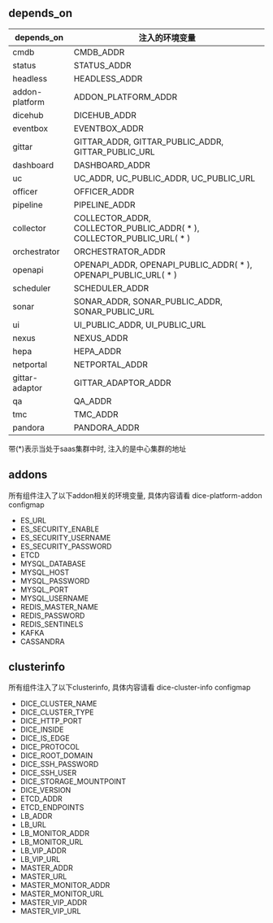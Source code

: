 depends\_on
-----------

| depends\_on    | 注入的环境变量                                                               |
|----------------|------------------------------------------------------------------------------|
| cmdb           | CMDB\_ADDR                                                                   |
| status         | STATUS\_ADDR                                                                 |
| headless       | HEADLESS\_ADDR                                                               |
| addon-platform | ADDON\_PLATFORM\_ADDR                                                        |
| dicehub        | DICEHUB\_ADDR                                                                |
| eventbox       | EVENTBOX\_ADDR                                                               |
| gittar         | GITTAR\_ADDR, GITTAR\_PUBLIC\_ADDR, GITTAR\_PUBLIC\_URL                      |
| dashboard      | DASHBOARD\_ADDR                                                              |
| uc             | UC\_ADDR, UC\_PUBLIC\_ADDR, UC\_PUBLIC\_URL                                  |
| officer        | OFFICER\_ADDR                                                                |
| pipeline       | PIPELINE\_ADDR                                                               |
| collector      | COLLECTOR\_ADDR, COLLECTOR\_PUBLIC\_ADDR( \* ), COLLECTOR\_PUBLIC\_URL( \* ) |
| orchestrator   | ORCHESTRATOR\_ADDR                                                           |
| openapi        | OPENAPI\_ADDR, OPENAPI\_PUBLIC\_ADDR( \* ), OPENAPI\_PUBLIC\_URL( \* )       |
| scheduler      | SCHEDULER\_ADDR                                                              |
| sonar          | SONAR\_ADDR, SONAR\_PUBLIC\_ADDR, SONAR\_PUBLIC\_URL                         |
| ui             | UI\_PUBLIC\_ADDR, UI\_PUBLIC\_URL                                            |
| nexus          | NEXUS\_ADDR                                                                  |
| hepa           | HEPA\_ADDR                                                                   |
| netportal      | NETPORTAL\_ADDR                                                              |
| gittar-adaptor | GITTAR\_ADAPTOR\_ADDR                                                        |
| qa             | QA\_ADDR                                                                     |
| tmc            | TMC\_ADDR                                                                    |
| pandora        | PANDORA\_ADDR                                                                |

带(\*)表示当处于saas集群中时, 注入的是中心集群的地址

addons
------

所有组件注入了以下addon相关的环境变量, 具体内容请看 dice-platform-addon
configmap

-   ES\_URL
-   ES\_SECURITY\_ENABLE
-   ES\_SECURITY\_USERNAME
-   ES\_SECURITY\_PASSWORD
-   ETCD
-   MYSQL\_DATABASE
-   MYSQL\_HOST
-   MYSQL\_PASSWORD
-   MYSQL\_PORT
-   MYSQL\_USERNAME
-   REDIS\_MASTER\_NAME
-   REDIS\_PASSWORD
-   REDIS\_SENTINELS
-   KAFKA
-   CASSANDRA

clusterinfo
-----------

所有组件注入了以下clusterinfo, 具体内容请看 dice-cluster-info configmap

-   DICE\_CLUSTER\_NAME
-   DICE\_CLUSTER\_TYPE
-   DICE\_HTTP\_PORT
-   DICE\_INSIDE
-   DICE\_IS\_EDGE
-   DICE\_PROTOCOL
-   DICE\_ROOT\_DOMAIN
-   DICE\_SSH\_PASSWORD
-   DICE\_SSH\_USER
-   DICE\_STORAGE\_MOUNTPOINT
-   DICE\_VERSION
-   ETCD\_ADDR
-   ETCD\_ENDPOINTS
-   LB\_ADDR
-   LB\_URL
-   LB\_MONITOR\_ADDR
-   LB\_MONITOR\_URL
-   LB\_VIP\_ADDR
-   LB\_VIP\_URL
-   MASTER\_ADDR
-   MASTER\_URL
-   MASTER\_MONITOR\_ADDR
-   MASTER\_MONITOR\_URL
-   MASTER\_VIP\_ADDR
-   MASTER\_VIP\_URL
